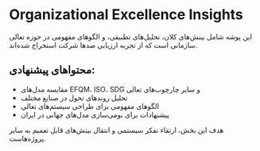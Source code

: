 # Organizational Excellence Insights

این پوشه شامل بینش‌های کلان، تحلیل‌های تطبیقی، و الگوهای مفهومی در حوزه تعالی سازمانی است که از تجربه ارزیابی صدها شرکت استخراج شده‌اند.

## محتواهای پیشنهادی:
- مقایسه مدل‌های EFQM، ISO، SDG و سایر چارچوب‌های تعالی
- تحلیل روندهای تحول در صنایع مختلف
- الگوهای مفهومی برای طراحی سیستم‌های تعالی
- پیشنهادات برای بومی‌سازی مدل‌های جهانی در ایران

هدف این بخش، ارتقاء تفکر سیستمی و انتقال بینش‌های قابل تعمیم به سایر پروژه‌هاست.

